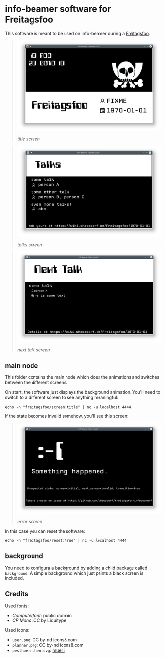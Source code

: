 # info-beamer software for Freitagsfoo

This software is meant to be used on info-beamer during a [Freitagsfoo](https://wiki.chaosdorf.de/Freitagsfoo).

> ![screenshot](screenshot.png)
> 
> *title screen*

> ![screenshot2](screenshot2.png)
> 
> *talks screen*

> ![screenshot3](screenshot3.png)
> 
> *next talk screen*

## main node

This folder contains the main node which does the animations and switches between the different screens.

On start, the software just displays the background animation.
You'll need to switch to a different screen to see anything meaningful:

```
echo -n "freitagsfoo/screen:title" | nc -u localhost 4444
```

If the state becomes invalid somehow, you'll see this screen:

> ![screenshot4](screenshot4.png)
> 
> *error screen*

In this case you can reset the software:

```
echo -n "freitagsfoo/reset:true" | nc -u localhost 4444
```

## background

You need to configura a background by adding a child package called `background`. A simple background which just paints a black screen is included.

## Credits

Used fonts:
 * *Computerfont*: public domain
 * *CP Mono*: CC by Liquitype

Used icons:
 * `user.png`: CC by-nd icons8.com
 * `planner.png`: CC by-nd icons8.com
 * `pesthoernchen.svg`: [muelli](https://blogs.gnome.org/muelli/2009/09/ccc-artwork/)

